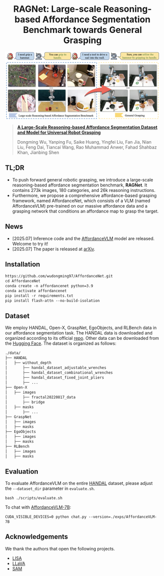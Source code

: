 <div align="center">
<h1>
<b>
RAGNet: Large-scale Reasoning-based Affordance Segmentation Benchmark towards General Grasping
</b>
</h1>
</div>

<p align="center"><img src="./imgs/AffordanceNet.png" width="800"/></p>


> **[A Large-Scale Reasoning-based Affordance Segmentation Dataset and Model for Universal Robot Grasping]()**
>
> Dongming Wu, Yanping Fu, Saike Huang, Yingfei Liu, Fan Jia, Nian Liu, Feng Dai, Tiancai Wang, Rao Muhammad Anwer, Fahad Shahbaz Khan, Jianbing Shen

## TL;DR
- To push forward general robotic grasping, we introduce a large-scale reasoning-based affordance segmentation benchmark, **RAGNet**.  It contains 273k images, 180 categories, and 26k reasoning instructions. 
- Furthermore, we propose a comprehensive affordance-based grasping framework, named AffordanceNet, which consists of a VLM (named AffordanceVLM) pre-trained on our massive affordance data and a grasping network that conditions an affordance map to grasp the target.

## News
- [2025.07] Inference code and the [AffordanceVLM](https://huggingface.co/Dongming97/AffordanceVLM) model are released. Welcome to try it!
- [2025.07] The paper is released at [arXiv]().

## Installation
```
https://github.com/wudongming97/AffordanceNet.git
cd AffordanceNet
conda create -n affordancenet python=3.9
conda activate affordancenet
pip install -r requirements.txt
pip install flash-attn --no-build-isolation
```

## Dataset
We employ HANDAL, Open-X, GraspNet, EgoObjects, and RLBench data in our affordance segmentation task. 
The HANDAL data is downloaded and organized according to its official [repo](https://github.com/NVlabs/HANDAL).
Other data can be downloaded from the [Hugging Face](https://github.com/NVlabs/HANDAL).
The dataset is organized as follows:
```
./data/
├── HANDAL
│   ├── without_depth
│       ├── handal_dataset_adjustable_wrenches
│       ├── handal_dataset_combinational_wrenches
│       ├── handal_dataset_fixed_joint_pliers
│       ├── ...
├── Open-X
│   ├── images
│       ├── fractal20220817_data
│       ├── bridge
│   ├── masks
│       ├── ...
├── GraspNet
│   ├── images
│   ├── masks
├── EgoObjects
│   ├── images
│   ├── masks
├── RLBench
│   ├── images
│   ├── masks
```
## Evaluation
To evaluate AffordanceVLM on the entire [HANDAL](https://github.com/NVlabs/HANDAL) dataset, please adjust the `--dataset_dir` parameter in `evaluate.sh`.
```
bash ./scripts/evaluate.sh
```

To chat with [AffordanceVLM-7B](https://huggingface.co/Dongming97/AffordanceVLM):
```
CUDA_VISIBLE_DEVICES=0 python chat.py --version=./exps/AffordanceVLM-7B
```



## Acknowledgements
We thank the authors that open the following projects. 
- [LISA](https://github.com/dvlab-research/LISA)
- [LLaVA](https://github.com/haotian-liu/LLaVA) 
- [SAM](https://github.com/facebookresearch/segment-anything)